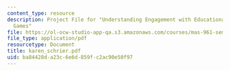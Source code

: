 ```yaml
---
content_type: resource
description: Project File for "Understanding Engagement with Educational Handheld
  Games"
file: https://ol-ocw-studio-app-qa.s3.amazonaws.com/courses/mas-961-seminar-on-deep-engagement-fall-2004/ba84428da23c6e6d859fc2ac90e50f97_karen_schrier.pdf
file_type: application/pdf
resourcetype: Document
title: karen_schrier.pdf
uid: ba84428d-a23c-6e6d-859f-c2ac90e50f97
---
```


